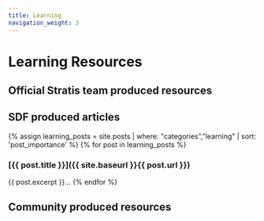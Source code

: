 ```yaml
---
title: Learning
navigation_weight: 3
---
```

# Learning Resources

## Official Stratis team produced resources

## SDF produced articles

{% assign learning_posts = site.posts | where: "categories","learning" | sort: 'post_importance' %}
{% for post in learning_posts %}
### [{{ post.title }}]({{ site.baseurl }}{{ post.url }})
{{ post.excerpt }}...
{% endfor %}

## Community produced resources